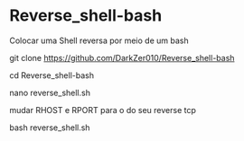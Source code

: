 # Reverse_shell-bash
Colocar uma Shell reversa por meio de um bash

git clone https://github.com/DarkZer010/Reverse_shell-bash

cd Reverse_shell-bash

nano reverse_shell.sh

mudar RHOST e RPORT para o do seu reverse tcp

bash reverse_shell.sh
